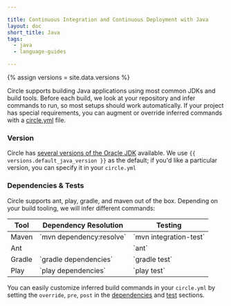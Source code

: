 ```yaml
---

title: Continuous Integration and Continuous Deployment with Java
layout: doc
short_title: Java
tags:
  - java
  - language-guides

---
```

{% assign versions = site.data.versions %}

Circle supports building Java applications using most common JDKs and build tools.
Before each build, we look at your repository and infer commands to run, so most
setups should work automatically.
If your project has special requirements, you can augment or override inferred commands
with a [circle.yml](/docs/configuration) file.

### Version

Circle has [several versions of the Oracle JDK](/docs/environment#java)
available. We use `{{ versions.default_java_version }}`
as the default; if you'd like a particular version, you can specify it in your `circle.yml`

### Dependencies & Tests

Circle supports ant, play, gradle, and maven out of the box.
Depending on your build tooling, we will infer different commands:

<table class='table'>
  <thead>
    <tr>
      <th>Tool</th>
      <th>Dependency Resolution</th>
      <th>Testing</th>
    </tr>
  </thead>
  <tbody>
    <tr>
      <td>Maven</td>
      <td>
        `mvn dependency:resolve`
      </td>
      <td>
        `mvn integration-test`
      </td>
    </tr>
    <tr>
      <td>Ant</td>
      <td></td>
      <td>
        `ant`
      </td>
    </tr>
    <tr>
      <td>Gradle</td>
      <td>
        `gradle dependencies`
      </td>
      <td>
        `gradle test`
      </td>
    </tr>
    <tr>
      <td>Play</td>
      <td>
        `play dependencies`
      </td>
      <td>
        `play test`
      </td>
    </tr>
  </tbody>
</table>

You can easily customize inferred build commands in your `circle.yml`
by setting the `override`, `pre`, `post` in the
[dependencies](/docs/configuration#dependencies) and
[test](/docs/configuration#test) sections.
